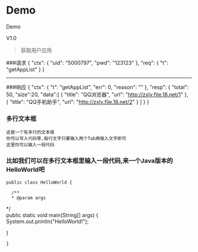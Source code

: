 Demo
====

Demo

V1.0

> 获取用户应用

###请求
{
    "ctx": {
        "uid": "5000797",
        "pwd": "123123"
    },
    "req": {
        "t": "getAppList"
    }
}

***

###响应
{
    "ctx": {
        "t": "getAppList",
        "err": 0,
        "reason": ""
    },
    "resp": {
        "total": 50,
        "size":20,
        "data":[
            {
                "title": "QQ浏览器",
                "url": "http://zxly.file.18.net/1"
            },
            {
                "title": "QQ手机助手",
                "url": "http://zxly.file.18.net/2"
            }
        ]
    }
}

### 多行文本框    
    这是一个有多行的文本框  
    你可以写入代码等,每行文字只要输入两个Tab再输入文字即可  
    这里你可以输入一段代码  
  
### 比如我们可以在多行文本框里输入一段代码,来一个Java版本的HelloWorld吧  
    public class HelloWorld {  
  
      /**  
      * @param args  
   */  
   public static void main(String[] args) {  
   System.out.println("HelloWorld!");  
  
   }  
  
    }  
